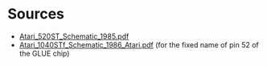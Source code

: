 # Sources

* [Atari_520ST_Schematic_1985.pdf](https://ia600206.us.archive.org/19/items/Atari_520ST_Schematic_1985/Atari_520ST_Schematic_1985.pdf)
* [Atari_1040STf_Schematic_1986_Atari.pdf](https://ia803209.us.archive.org/31/items/Atari_1040STf_Schematic_1986_Atari/Atari_1040STf_Schematic_1986_Atari.pdf) (for the fixed name of pin 52 of the GLUE chip)
